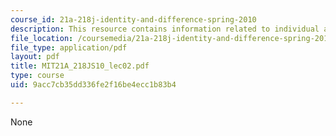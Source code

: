 ```yaml
---
course_id: 21a-218j-identity-and-difference-spring-2010
description: This resource contains information related to individual and social identity.
file_location: /coursemedia/21a-218j-identity-and-difference-spring-2010/9acc7cb35dd336fe2f16be4ecc1b83b4_MIT21A_218JS10_lec02.pdf
file_type: application/pdf
layout: pdf
title: MIT21A_218JS10_lec02.pdf
type: course
uid: 9acc7cb35dd336fe2f16be4ecc1b83b4

---
```

None